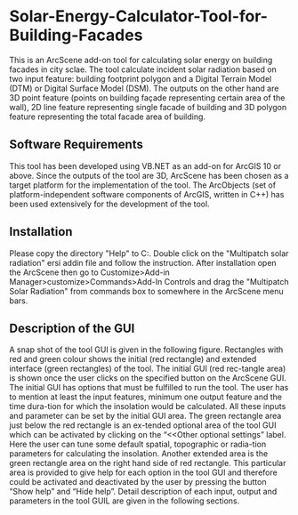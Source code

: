 # Solar-Energy-Calculator-Tool-for-Building-Facades
This is an ArcScene add-on tool for calculating solar energy on building facades in city sclae. The tool calculate incident solar radiation based on two input feature: building footprint polygon and a Digital Terrain Model (DTM) or Digital Surface Model (DSM). The outputs on the other hand are 3D point feature (points on building façade representing certain area of the wall), 2D line feature representing single facade of building and 3D polygon feature representing the total facade area of building. 

## Software Requirements
This tool has been developed using VB.NET as an add-on for ArcGIS 10 or above. Since the outputs of the tool are 3D, ArcScene has been chosen as a target platform for the implementation of the tool. The ArcObjects (set of platform-independent software components of ArcGIS, written in C++) has been used extensively for the development of the tool.

## Installation
Please copy the directory "Help" to C:\. Double click on the "Multipatch solar radiation" ersi addin file and follow the instruction. After installation open the ArcScene then go to Customize>Add-in Manager>customize>Commands>Add-In Controls and drag the "Multipatch Solar Radiation" from commands box to somewhere in the ArcScene menu bars.

## Description of the GUI
A snap shot of the tool GUI is given in the following figure. Rectangles with red and green colour shows the initial (red rectangle) and extended interface (green rectangles) of the tool. The initial GUI (red rec-tangle area) is shown once the user clicks on the specified button on the ArcScene GUI. The initial GUI has options that must be fulfilled to run the tool. The user has to mention at least the input features, minimum one output feature and the time dura-tion for which the insolation would be calculated. All these inputs and parameter can be set by the initial GUI area. The green rectangle area just below the red rectangle is an ex-tended optional area of the tool GUI which can be activated by clicking on the “<<Other optional settings” label. Here the user can tune some default spatial, topographic or radia-tion parameters for calculating the insolation. Another extended area is the green rectangle area on the right hand side of red rectangle. This particular area is provided to give help for each option in the tool GUI and therefore could be activated and deactivated by the user by pressing the button “Show help” and “Hide help”. Detail description of each input, output and parameters in the tool GUIL are given in the following sections.
